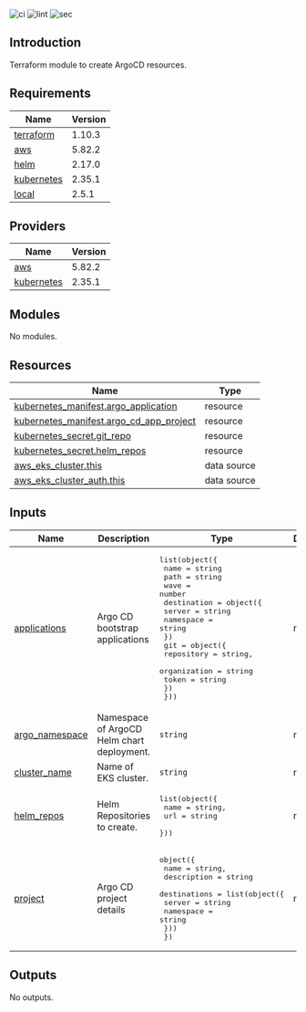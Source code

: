 ![ci](https://github.com/LogisticsPet/terraform-helm-argo-provisioner/actions/workflows/ci.yml/badge.svg?branch=main)
![lint](https://github.com/LogisticsPet/terraform-helm-argo-provisioner/actions/workflows/lint.yml/badge.svg?branch=main)
![sec](https://github.com/LogisticsPet/terraform-helm-argo-provisioner/actions/workflows/tfsec.yml/badge.svg?branch=main)
## Introduction
Terraform module to create ArgoCD resources.

<!-- BEGIN_TF_DOCS -->
  
## Requirements

| Name | Version |
|------|---------|
| <a name="requirement_terraform"></a> [terraform](#requirement\_terraform) | 1.10.3 |
| <a name="requirement_aws"></a> [aws](#requirement\_aws) | 5.82.2 |
| <a name="requirement_helm"></a> [helm](#requirement\_helm) | 2.17.0 |
| <a name="requirement_kubernetes"></a> [kubernetes](#requirement\_kubernetes) | 2.35.1 |
| <a name="requirement_local"></a> [local](#requirement\_local) | 2.5.1 |
## Providers

| Name | Version |
|------|---------|
| <a name="provider_aws"></a> [aws](#provider\_aws) | 5.82.2 |
| <a name="provider_kubernetes"></a> [kubernetes](#provider\_kubernetes) | 2.35.1 |
## Modules

No modules.
## Resources

| Name | Type |
|------|------|
| [kubernetes_manifest.argo_application](https://registry.terraform.io/providers/hashicorp/kubernetes/2.35.1/docs/resources/manifest) | resource |
| [kubernetes_manifest.argo_cd_app_project](https://registry.terraform.io/providers/hashicorp/kubernetes/2.35.1/docs/resources/manifest) | resource |
| [kubernetes_secret.git_repo](https://registry.terraform.io/providers/hashicorp/kubernetes/2.35.1/docs/resources/secret) | resource |
| [kubernetes_secret.helm_repos](https://registry.terraform.io/providers/hashicorp/kubernetes/2.35.1/docs/resources/secret) | resource |
| [aws_eks_cluster.this](https://registry.terraform.io/providers/hashicorp/aws/5.82.2/docs/data-sources/eks_cluster) | data source |
| [aws_eks_cluster_auth.this](https://registry.terraform.io/providers/hashicorp/aws/5.82.2/docs/data-sources/eks_cluster_auth) | data source |
## Inputs

| Name | Description | Type | Default | Required |
|------|-------------|------|---------|:--------:|
| <a name="input_applications"></a> [applications](#input\_applications) | Argo CD bootstrap applications | <pre>list(object({<br/>    name = string<br/>    path = string<br/>    wave = number<br/>    destination = object({<br/>      server    = string<br/>      namespace = string<br/>    })<br/>    git = object({<br/>      repository   = string,<br/>      organization = string<br/>      token        = string<br/>    })<br/>  }))</pre> | n/a | yes |
| <a name="input_argo_namespace"></a> [argo\_namespace](#input\_argo\_namespace) | Namespace of ArgoCD Helm chart deployment. | `string` | n/a | yes |
| <a name="input_cluster_name"></a> [cluster\_name](#input\_cluster\_name) | Name of EKS cluster. | `string` | n/a | yes |
| <a name="input_helm_repos"></a> [helm\_repos](#input\_helm\_repos) | Helm Repositories to create. | <pre>list(object({<br/>    name = string,<br/>    url  = string<br/>  }))</pre> | n/a | yes |
| <a name="input_project"></a> [project](#input\_project) | Argo CD project details | <pre>object({<br/>    name        = string,<br/>    description = string<br/>    destinations = list(object({<br/>      server    = string<br/>      namespace = string<br/>    }))<br/>  })</pre> | n/a | yes |
## Outputs

No outputs.
<!-- END_TF_DOCS -->
